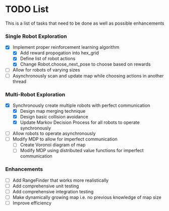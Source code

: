 # TODO List 

This is a list of tasks that need to be done as well as possible enhancements

### Single Robot Exploration

- [x] Implement proper reinforcement learning algorithm
    - [x] Add reward propogation into hex_grid
    - [x] Define list of robot actions
    - [x] Change Robot.choose_next_pose to choose based on rewards 
- [ ] Allow for robots of varying sizes
- [ ] Asynchronously scan and update map while choosing actions in another thread

### Multi-Robot Exploration

- [x] Synchronously create multiple robots with perfect communication
    - [x] Design map merging technique
    - [x] Design basic collision avoidance
    - [x] Update Markov Decision Process for all robots to operate synchronously
- [ ] Allow robots to operate asynchronously
- [ ] Modify MDP to allow for imperfect communication
    - [ ] Create Voronoi diagram of map
    - [ ] Modify MDP using distributed value functions for imperfect communication

### Enhancements

- [ ] Add RangeFinder that works more realistically
- [ ] Add comprehensive unit testing
- [ ] Add comprehensive integration testing
- [ ] Make dynamically growing map i.e. no previous knowledge of map size
- [ ] Improve efficiency